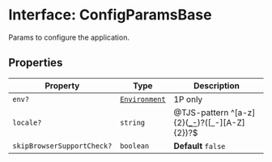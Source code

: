 # Interface: ConfigParamsBase

Params to configure the application.

## Properties

| Property | Type | Description |
| ------ | ------ | ------ |
| `env?` | [`Environment`](../../host-info-types/enumerations/environment.md) | 1P only |
| `locale?` | `string` | @TJS-pattern ^[a-z]{2}([_-]([A-Za-z]{2,4}))?([_-][A-Z]{2})?$ |
| `skipBrowserSupportCheck?` | `boolean` | **Default** `false` |
